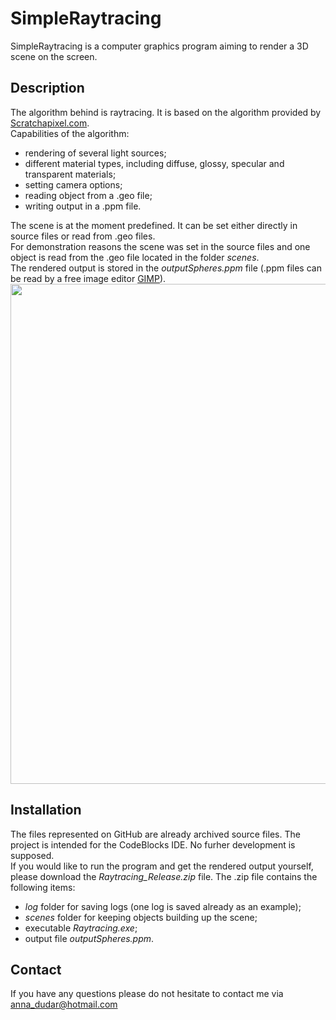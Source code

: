 # SimpleRaytracing
SimpleRaytracing is a computer graphics program aiming to render a 3D scene on the screen.

## Description
The algorithm behind is raytracing. It is based on the algorithm provided by [Scratchapixel.com](https://www.scratchapixel.com/).\
Capabilities of the algorithm:
* rendering of several light sources;
* different material types, including diffuse, glossy, specular and transparent materials;
* setting camera options;
* reading object from a .geo file;
* writing output in a .ppm file.

The scene is at the moment predefined. It can be set either directly in source files or read from .geo files.\
For demonstration reasons the scene was set in the source files and one object is read from the .geo file located in the folder *scenes*.\
The rendered output is stored in the *outputSpheres.ppm* file (.ppm files can be read by a free image editor [GIMP](https://www.gimp.org/)).\
<img src="https://user-images.githubusercontent.com/76623102/110004203-73799600-7d17-11eb-92e8-ab1e782224f3.png" alt="" width="800"/>

## Installation
The files represented on GitHub are already archived source files. The project is intended for the CodeBlocks IDE. No furher development is supposed.\
If you would like to run the program and get the rendered output yourself, please download the *Raytracing_Release.zip* file.
The .zip file contains the following items:
* *log* folder for saving logs (one log is saved already as an example);
* *scenes* folder for keeping objects building up the scene;
* executable *Raytracing.exe*;
* output file *outputSpheres.ppm*.

## Contact
If you have any questions please do not hesitate to contact me via anna_dudar@hotmail.com
